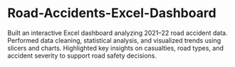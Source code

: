 # Road-Accidents-Excel-Dashboard
Built an interactive Excel dashboard analyzing 2021–22 road accident data. Performed data cleaning, statistical analysis, and visualized trends using slicers and charts. Highlighted key insights on casualties, road types, and accident severity to support road safety decisions.
